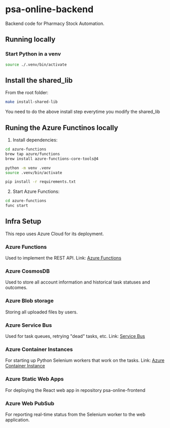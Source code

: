 # psa-online-backend
Backend code for Pharmacy Stock Automation.

## Running locally


### Start Python in a venv

```bash
source ./.venv/bin/activate
```


## Install the shared_lib

From the root folder:

```bash
make install-shared-lib
```

You need to do the above install step everytime you modify the shared_lib

## Runing the Azure Functinos locally

1. Install dependencies:
```bash
cd azure-functions
brew tap azure/functions
brew install azure-functions-core-tools@4

python -m venv .venv
source .venv/bin/activate

pip install -r requirements.txt
```
2. Start Azure Functions:
```bash
cd azure-functions
func start
```


## Infra Setup

This repo uses Azure Cloud for its deployment.

### Azure Functions

Used to implement the REST API.
Link: [Azure Functions](https://portal.azure.com/#@kfzzdravkogmail.onmicrosoft.com/resource/subscriptions/7b4dbc02-6b4b-42bf-90b2-92d8ed681e87/resourceGroups/psa/providers/Microsoft.Web/sites/psa-online-functions/appServices)

### Azure CosmosDB

Used to store all account information and historical task statuses and outcomes.

### Azure Blob storage

Storing all uploaded files by users.

### Azure Service Bus

Used for task queues, retrying "dead" tasks, etc.
Link: [Service Bus](https://portal.azure.com/#@kfzzdravkogmail.onmicrosoft.com/resource/subscriptions/7b4dbc02-6b4b-42bf-90b2-92d8ed681e87/resourceGroups/psa/providers/Microsoft.ServiceBus/namespaces/psa-online/queues/task-queue/explorer)

### Azure Container Instances

For starting up Python Selenium workers that work on the tasks.
Link: [Azure Container Instance](https://portal.azure.com/#@kfzzdravkogmail.onmicrosoft.com/resource/subscriptions/7b4dbc02-6b4b-42bf-90b2-92d8ed681e87/resourcegroups/psa/providers/Microsoft.ContainerInstance/containerGroups/psa-online-scraper/overview)

### Azure Static Web Apps

For deploying the React web app in repository psa-online-frontend

### Azure Web PubSub

For reporting real-time status from the Selenium worker to the web application.
